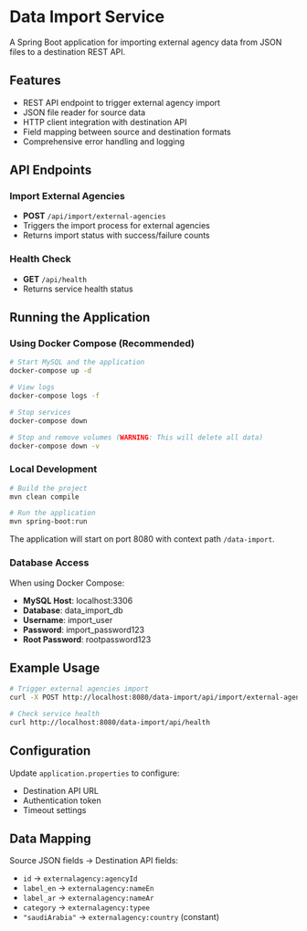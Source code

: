 # Data Import Service

A Spring Boot application for importing external agency data from JSON files to a destination REST API.

## Features

- REST API endpoint to trigger external agency import
- JSON file reader for source data
- HTTP client integration with destination API
- Field mapping between source and destination formats
- Comprehensive error handling and logging

## API Endpoints

### Import External Agencies
- **POST** `/api/import/external-agencies`
- Triggers the import process for external agencies
- Returns import status with success/failure counts

### Health Check
- **GET** `/api/health`
- Returns service health status

## Running the Application

### Using Docker Compose (Recommended)

```bash
# Start MySQL and the application
docker-compose up -d

# View logs
docker-compose logs -f

# Stop services
docker-compose down

# Stop and remove volumes (WARNING: This will delete all data)
docker-compose down -v
```

### Local Development

```bash
# Build the project
mvn clean compile

# Run the application
mvn spring-boot:run
```

The application will start on port 8080 with context path `/data-import`.

### Database Access

When using Docker Compose:
- **MySQL Host**: localhost:3306
- **Database**: data_import_db
- **Username**: import_user
- **Password**: import_password123
- **Root Password**: rootpassword123

## Example Usage

```bash
# Trigger external agencies import
curl -X POST http://localhost:8080/data-import/api/import/external-agencies

# Check service health
curl http://localhost:8080/data-import/api/health
```

## Configuration

Update `application.properties` to configure:
- Destination API URL
- Authentication token
- Timeout settings

## Data Mapping

Source JSON fields → Destination API fields:
- `id` → `externalagency:agencyId`
- `label_en` → `externalagency:nameEn`
- `label_ar` → `externalagency:nameAr`
- `category` → `externalagency:typee`
- `"saudiArabia"` → `externalagency:country` (constant)